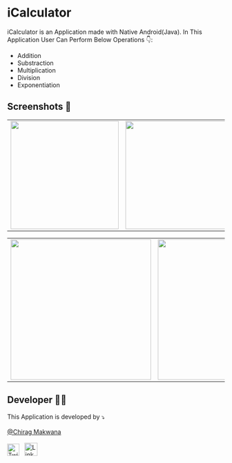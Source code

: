 # iCalculator

iCalculator is an Application made with Native Android(Java). In This Application User Can Perform Below Operations 👇:
* Addition
* Substraction
* Multiplication
* Division
* Exponentiation

## Screenshots 📱

<table>
<tr>
<td ><img src="https://github.com/chirag1807/iCalculator/assets/94277910/118b73cb-c356-447e-b1e7-7ed000e918f3.png" width="250" max-width="100%"></td>
<td ><img src="https://github.com/chirag1807/iCalculator/assets/94277910/16da0fcc-f123-4a53-b287-031079b1e80d.png" width="250" max-width="100%"></td>
<td ><img src="https://github.com/chirag1807/iCalculator/assets/94277910/da342dad-4305-4d0f-9c2f-bb39bbac3d24.png" width="250" max-width="100%"></td>
</tr>
</table>

<table>
<tr>
<td ><img src="https://github.com/chirag1807/iCalculator/assets/94277910/40d82d8b-8e03-4d6e-8ed1-370a6a8d49bb.png" width="325" max-width="100%"></td>
<td ><img src="https://github.com/chirag1807/iCalculator/assets/94277910/fb366f17-cdfd-4fc0-a77c-200c4600a790.png" width="325" max-width="100%"></td>
</tr>
</table>

## Developer 👨‍💻

This Application is developed by ⤵️ <br><br>
<a href="https://github.com/chirag1807">@Chirag Makwana</a> <br><br>
[<img alt="Twitter" src="https://user-images.githubusercontent.com/94277910/208243009-538a8e54-6af9-4407-a4c5-28d65e0e3638.svg" width="28" height="28"/>](https://twitter.com/ChiragM73484136?t=FxO4tz3Tzk5Omb6zseAlMw&s=08)
&nbsp;
[<img alt="LinkedIn" src="https://user-images.githubusercontent.com/94277910/208243071-bdf2d450-96d4-4c61-80c9-3bb59c557f00.svg" width="30" height="30"/>](https://www.linkedin.com/in/chirag-makwana-85956925a)
